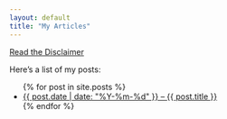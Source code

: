 ```yaml
---
layout: default
title: "My Articles"
---
```


<p class="disclaimer">
  <a href="https://ustinvaskin.github.io/disclaimer-blog/" target="_blank" rel="noopener noreferrer">
    Read the Disclaimer
  </a>
</p>

Here’s a list of my posts:

<ul class="post-list">
  {% for post in site.posts %}
    <li>
      <a href="{{ post.url | relative_url }}">
        {{ post.date | date: "%Y-%m-%d" }} – {{ post.title }}
      </a>
    </li>
  {% endfor %}
</ul>
